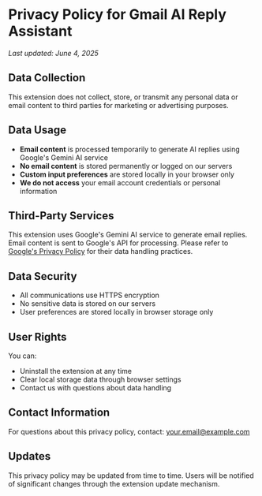# Privacy Policy for Gmail AI Reply Assistant

*Last updated: June 4, 2025*

## Data Collection

This extension does not collect, store, or transmit any personal data or email content to third parties for marketing or advertising purposes.

## Data Usage

- **Email content** is processed temporarily to generate AI replies using Google's Gemini AI service
- **No email content** is stored permanently or logged on our servers
- **Custom input preferences** are stored locally in your browser only
- **We do not access** your email account credentials or personal information

## Third-Party Services

This extension uses Google's Gemini AI service to generate email replies. Email content is sent to Google's API for processing. Please refer to [Google's Privacy Policy](https://policies.google.com/privacy) for their data handling practices.

## Data Security

- All communications use HTTPS encryption
- No sensitive data is stored on our servers
- User preferences are stored locally in browser storage only

## User Rights

You can:
- Uninstall the extension at any time
- Clear local storage data through browser settings
- Contact us with questions about data handling

## Contact Information

For questions about this privacy policy, contact: [your.email@example.com](mailto:your.email@example.com)

## Updates

This privacy policy may be updated from time to time. Users will be notified of significant changes through the extension update mechanism.